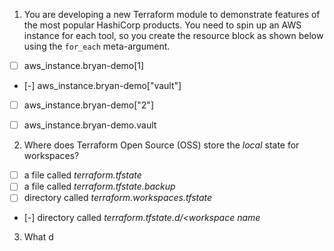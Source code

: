 
1. You are developing a new Terraform module to demonstrate features of the most popular HashiCorp products. You need to spin up an AWS instance for each tool, so you create the resource block as shown below using the `for_each` meta-argument.

- [ ] aws_instance.bryan-demo[1]
- [-] aws_instance.bryan-demo["vault"] 
- [ ] aws_instance.bryan-demo["2"]
- [ ] aws_instance.bryan-demo.vault


2. Where does Terraform Open Source (OSS) store the _local_ state for workspaces?

- [ ] a file called *terraform.tfstate*
- [ ] a file called *terraform.tfstate.backup*
- [ ] directory called *terraform.workspaces.tfstate*
- [-] directory called *terraform.tfstate.d/<workspace name*

3. What d
